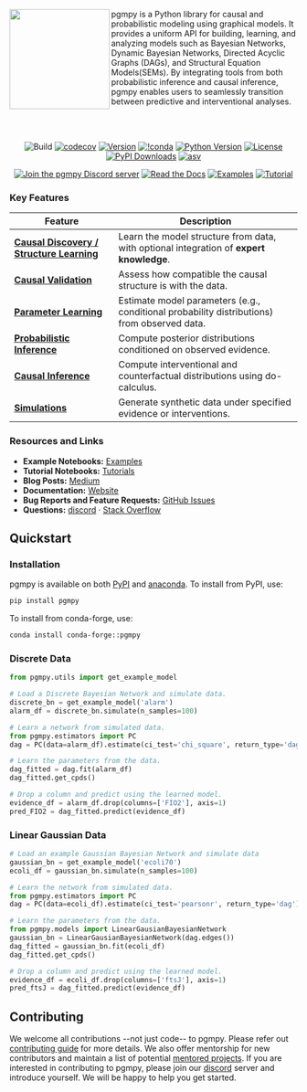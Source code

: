 <div>

<a href="https://www.pgmpy.org"><img src="https://raw.githubusercontent.com/pgmpy/pgmpy/dev/logo/logo_color.png" width="175" align="left" /></a>
pgmpy is a Python library for causal and probabilistic modeling using graphical models. It provides a uniform API for building, learning, and analyzing models such as Bayesian Networks, Dynamic Bayesian Networks, Directed Acyclic Graphs (DAGs), and Structural Equation Models(SEMs). By integrating tools from both probabilistic inference and causal inference, pgmpy enables users to seamlessly transition between predictive and interventional analyses.
</div>

<br/>
<br/>

<div align="center">

![Build](https://github.com/pgmpy/pgmpy/actions/workflows/ci.yml/badge.svg?branch=dev)
[![codecov](https://codecov.io/gh/pgmpy/pgmpy/branch/dev/graph/badge.svg?token=UaJMCdHaEF)](https://codecov.io/gh/pgmpy/pgmpy)
[![Version](https://img.shields.io/pypi/v/pgmpy?color=blue)](https://pypi.org/project/pgmpy/)
[![!conda](https://img.shields.io/conda/vn/conda-forge/pgmpy)](https://anaconda.org/conda-forge/pgmpy) [![Python Version](https://img.shields.io/pypi/pyversions/pgmpy.svg?color=blue)](https://pypi.org/project/pgmpy/)
[![License](https://img.shields.io/github/license/pgmpy/pgmpy)](https://github.com/pgmpy/pgmpy/blob/dev/LICENSE)
[![PyPI Downloads](https://static.pepy.tech/badge/pgmpy/month)](https://pepy.tech/projects/pgmpy)
[![asv](http://img.shields.io/badge/benchmarked%20by-asv-blue.svg?style=flat)](http://pgmpy.org/pgmpy-benchmarks/)

</div>

<div align="center">

[![Join the pgmpy Discord server](https://img.shields.io/badge/Discord-7289DA?style=for-the-badge&logo=discord&logoColor=white)](https://discord.gg/DRkdKaumBs)
[![Read the Docs](https://img.shields.io/badge/-Docs-blue?style=for-the-badge&logo=Read-the-Docs&logoColor=white&link=https://inseq.org)](https://pgmpy.org)
[![Examples](https://img.shields.io/badge/-Examples-orange?style=for-the-badge&logo=Jupyter&logoColor=white&link=https://github.com/pgmpy/pgmpy/tree/dev/examples)](https://github.com/pgmpy/pgmpy/tree/dev/examples)
[![Tutorial](https://img.shields.io/badge/-Tutorial-orange?style=for-the-badge&logo=Jupyter&logoColor=white&link=https://github.com/pgmpy/pgmpy_notebook)](https://github.com/pgmpy/pgmpy_notebook)

</div>

### Key Features

| Feature | Description |
|--------|-------------|
| [**Causal Discovery / Structure Learning**](https://pgmpy.org/examples/Structure%20Learning%20in%20Bayesian%20Networks.html) | Learn the model structure from data, with optional integration of **expert knowledge**. |
| [**Causal Validation**](https://pgmpy.org/metrics/metrics.html) | Assess how compatible the causal structure is with the data. |
| [**Parameter Learning**](https://pgmpy.org/examples/Learning%20Parameters%20in%20Discrete%20Bayesian%20Networks.html) | Estimate model parameters (e.g., conditional probability distributions) from observed data. |
| [**Probabilistic Inference**](https://pgmpy.org/examples/Inference%20in%20Discrete%20Bayesian%20Networks.html) | Compute posterior distributions conditioned on observed evidence. |
| [**Causal Inference**](https://pgmpy.org/examples/Causal%20Inference.html) | Compute interventional and counterfactual distributions using do-calculus. |
| [**Simulations**](https://github.com/pgmpy/pgmpy/blob/dev/examples/Simulating_Data.ipynb) | Generate synthetic data under specified evidence or interventions. |

### Resources and Links
- **Example Notebooks:** [Examples](https://github.com/pgmpy/pgmpy/tree/dev/examples)
- **Tutorial Notebooks:** [Tutorials](https://github.com/pgmpy/pgmpy_notebook)
- **Blog Posts:** [Medium](https://medium.com/@ankurankan_23083)
- **Documentation:** [Website](https://pgmpy.org/)
- **Bug Reports and Feature Requests:** [GitHub Issues](https://github.com/pgmpy/pgmpy/issues)
- **Questions:** [discord](https://discord.gg/DRkdKaumBs) · [Stack Overflow](https://stackoverflow.com/questions/tagged/pgmpy)

## Quickstart

### Installation
pgmpy is available on both [PyPI](https://pypi.org/project/pgmpy/) and [anaconda](https://anaconda.org/conda-forge/pgmpy). To install from PyPI, use:

```bash
pip install pgmpy
```
To install from conda-forge, use:

```bash
conda install conda-forge::pgmpy
```

### Discrete Data
```python
from pgmpy.utils import get_example_model

# Load a Discrete Bayesian Network and simulate data.
discrete_bn = get_example_model('alarm')
alarm_df = discrete_bn.simulate(n_samples=100)

# Learn a network from simulated data.
from pgmpy.estimators import PC
dag = PC(data=alarm_df).estimate(ci_test='chi_square', return_type='dag')

# Learn the parameters from the data.
dag_fitted = dag.fit(alarm_df)
dag_fitted.get_cpds()

# Drop a column and predict using the learned model.
evidence_df = alarm_df.drop(columns=['FIO2'], axis=1)
pred_FIO2 = dag_fitted.predict(evidence_df)
```

### Linear Gaussian Data
```python
# Load an example Gaussian Bayesian Network and simulate data
gaussian_bn = get_example_model('ecoli70')
ecoli_df = gaussian_bn.simulate(n_samples=100)

# Learn the network from simulated data.
from pgmpy.estimators import PC
dag = PC(data=ecoli_df).estimate(ci_test='pearsonr', return_type='dag')

# Learn the parameters from the data.
from pgmpy.models import LinearGausianBayesianNetwork
gaussian_bn = LinearGausianBayesianNetwork(dag.edges())
dag_fitted = gaussian_bn.fit(ecoli_df)
dag_fitted.get_cpds()

# Drop a column and predict using the learned model.
evidence_df = ecoli_df.drop(columns=['ftsJ'], axis=1)
pred_ftsJ = dag_fitted.predict(evidence_df)
```

## Contributing

We welcome all contributions --not just code-- to pgmpy. Please refer out
[contributing guide](https://github.com/pgmpy/pgmpy/blob/dev/Contributing.md)
for more details. We also offer mentorship for new contributors and maintain a
list of potential [mentored
projects](https://github.com/pgmpy/pgmpy/wiki/Mentored-Projects). If you are
interested in contributing to pgmpy, please join our
[discord](https://discord.gg/DRkdKaumBs) server and introduce yourself. We will
be happy to help you get started.
